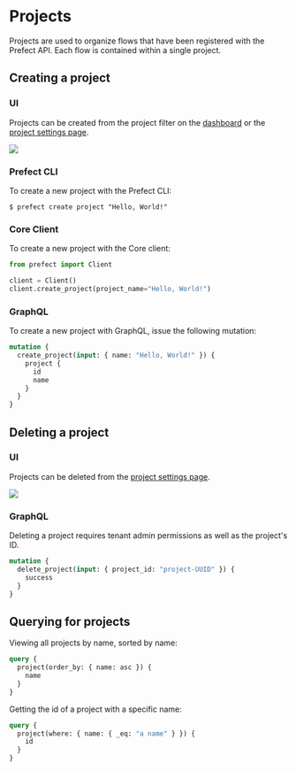 # Projects

Projects are used to organize flows that have been registered with the Prefect API. Each flow is contained within a single project.

## Creating a project

### UI

Projects can be created from the project filter on the [dashboard](/orchestration/ui/dashboard) or the [project settings page](/orchestration/ui/team-settings.md#projects).

![](/orchestration/ui/team-projects.png)

### Prefect CLI

To create a new project with the Prefect CLI:

```
$ prefect create project "Hello, World!"
```

### Core Client

To create a new project with the Core client:

```python
from prefect import Client

client = Client()
client.create_project(project_name="Hello, World!")
```

### GraphQL <Badge text="GQL"/>

To create a new project with GraphQL, issue the following mutation:

```graphql
mutation {
  create_project(input: { name: "Hello, World!" }) {
    project {
      id
      name
    }
  }
}
```

## Deleting a project

### UI

Projects can be deleted from the [project settings page](/orchestration/ui/team-settings.md#projects).

![](/orchestration/ui/team-projects.png)

### GraphQL <Badge text="GQL"/>

Deleting a project requires tenant admin permissions as well as the project's ID.

```graphql
mutation {
  delete_project(input: { project_id: "project-UUID" }) {
    success
  }
}
```

## Querying for projects <Badge text="GQL"/>

Viewing all projects by name, sorted by name:

```graphql
query {
  project(order_by: { name: asc }) {
    name
  }
}
```

Getting the id of a project with a specific name:

```graphql
query {
  project(where: { name: { _eq: "a name" } }) {
    id
  }
}
```
